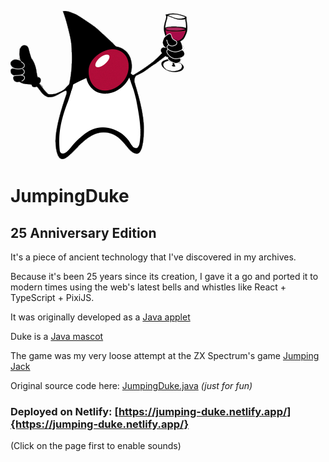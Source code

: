 ![Duke](/doc/Duke.png)

# JumpingDuke

## 25 Anniversary Edition

It's a piece of ancient technology that I've discovered in my archives.

Because it's been 25 years since its creation, I gave it a go and ported it to modern times using the web's latest bells and whistles like React + TypeScript + PixiJS.

It was originally developed as a [Java applet](https://en.wikipedia.org/wiki/Java_applet)

Duke is a [Java mascot](https://dev.java/duke/)

The game was my very loose attempt at the ZX Spectrum's game [Jumping Jack](https://archive.org/details/zx_Jumping_Jack_1983_Imagine_Software_a_16K)

Original source code here: [JumpingDuke.java](JumpingDuke.java) *(just for fun)*

### Deployed on Netlify: [https://jumping-duke.netlify.app/]{https://jumping-duke.netlify.app/}
(Click on the page first to enable sounds)
